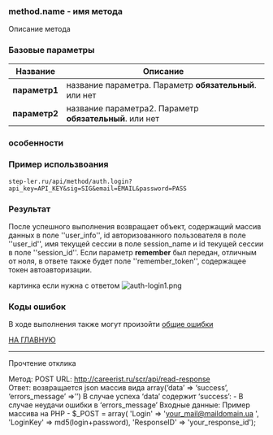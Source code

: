 ### method.name - имя метода

Описание метода

### Базовые параметры

|Название| Описание |
|----|----|
| **параметр1** | название параметра. Параметр **обязательный**.  или нет |
| **параметр2** | название параметра2. Параметр **обязательный**. или нет |


### особенности


### Пример использвоания

```
step-ler.ru/api/method/auth.login?api_key=API_KEY&sig=SIG&email=EMAIL&password=PASS
```

### Результат

После успешного выполнения возвращает объект, содержащий массив данных в поле ''user_info'', id авторизованного пользователя в поле ''user_id'', имя текущей сессии в поле session_name и id текущей сессии в поле ''session_id''. Если параметр **remember** был передан, отличным от ноля, в ответе также будет поле ''remember_token'', содержащее токен автоавторизации.

картинка если нужна с ответом
![](https://step-ler.ru/upload/api/auth-login1.png "auth-login1.png")



### Коды ошибок

В ходе выполнения также могут произойти [общие ошибки](/docs/errors.md)

[НА ГЛАВНУЮ](/README.md)

----------------------------
Прочтение отклика

Метод: POST
URL:  http://careerist.ru/scr/api/read-response   
Ответ: возвращается json массив вида array(‘data’ => ‘success’, ‘errors_message’ =>’’)
В случае успеха ‘data’ содержит ‘success’: -
В случае неудачи ошибки в ‘errors_message’
Входные данные: 
Пример массива на PHP - 
$_POST = array(  'Login' => 'your_mail@maildomain.ua ',  'LoginKey' => md5(login+password), 
'ResponseID' => 'your_response_id'); 
